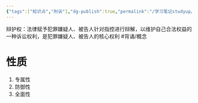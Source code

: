 ```yaml
---
{"tags":["知识点","刑诉"],"dg-publish":true,"permalink":"/学习笔记studyup/刑事诉讼法/辩护权/","dgPassFrontmatter":true,"created":"2024-11-11T19:00:27.616+08:00","updated":"2024-11-11T19:00:54.011+08:00"}
---
```


辩护权：法律赋予犯罪嫌疑人、被告人针对指控进行辩解，以维护自己合法权益的一种诉讼权利，是犯罪嫌疑人、被告人的核心权利 #背诵/概念 
# 性质
1. 专属性
2. 防御性
3. 全面性